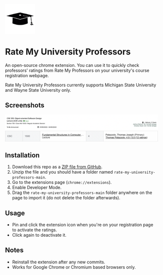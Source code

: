 <br>
<picture>
  <source media="(prefers-color-scheme: dark)" srcset="images/logo-light.png" width="99">
  <source media="(prefers-color-scheme: light)" srcset="images/logo-dark.png" width="99" >
  <img alt="Logo." src="images/logo-light.png"  width="99">
</picture>

# Rate My University Professors

An open-source chrome extension. You can use it to quickly check professors' ratings from Rate My Professors on your university's course registration webpage.

Rate My University Professors currently supports Michigan State University and Wayne State University only.

## Screenshots

![screenshot](images/msu.png)
![screenshot](images/wayne.png)

## Installation

1. Download this repo as a [ZIP file from GitHub](https://github.com/AdvaitPaliwal/rate-my-university-professors/archive/refs/heads/main.zip).
2. Unzip the file and you should have a folder named `rate-my-university-professors-main`.
3. Go to the extensions page (`chrome://extensions`).
4. Enable Developer Mode.
5. Drag the `rate-my-university-professors-main` folder anywhere on the page to import it (do not delete the folder afterwards).

## Usage

- Pin and click the extension icon when you're on your registration page to activate the ratings.
- Click again to deactivate it.

## Notes

- Reinstall the extension after any new commits.
- Works for Google Chrome or Chromium based browsers only.
